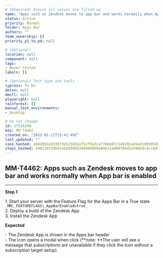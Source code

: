 ```yaml
---
# (Required) Ensure all values are filled up
name: "Apps such as Zendesk moves to app bar and works normally when App bar is enabled"
status: Active
priority: Normal
folder: Apps Bar
authors: ""
team_ownership: []
priority_p1_to_p4: null

# (Optional)
location: null
component: null
tags: 
- Never tested
labels: []

# (Optional) Test type and tools
cypress: To Do
detox: null
mmctl: null
playwright: null
rainforest: []
manual_test_environments: 
- Desktop

# Do not change
id: 17516240
key: MM-T4462
created_on: "2022-01-11T15:41:49Z"
last_updated: ""
case_hashed: a9dd09a2d339f3e52583a1f52f0a3caf76b68fc549291a69e81d9995d8d1923f3bef1218819b18db493bb6ce3705405b
steps_hashed: 446110f29b92ab5099bb3499999b0a04b31a008766d2e596bdc4cc8d4655328a0282981ffee6d5f29f181055a2d5cde0
---
```


<!-- (Auto-generated) Based on frontmatter's "key" and "name" -->

## MM-T4462: Apps such as Zendesk moves to app bar and works normally when App bar is enabled

---

**Step 1**

1\. Start your server with the Feature Flag for the Apps Bar in a True state `_MM\_FEATUREFLAGS\_AppBarEnabled=true_`\
2\. Deploy a build of the Zendesk App\
3\. Install the Zendesk App

**Expected**

\- The Zendesk App is shown in the Apps bar header\
\- The icon opens a modal when click (\*\*note: \*\*The user will see a message that subscriptions are unavailable if they click the icon without a subscription target setup)
